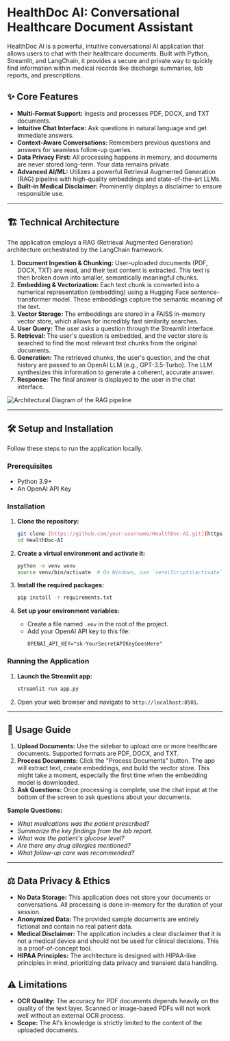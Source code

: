 # HealthDoc AI: Conversational Healthcare Document Assistant

HealthDoc AI is a powerful, intuitive conversational AI application that allows users to chat with their healthcare documents. Built with Python, Streamlit, and LangChain, it provides a secure and private way to quickly find information within medical records like discharge summaries, lab reports, and prescriptions.



## ✨ Core Features

* **Multi-Format Support:** Ingests and processes PDF, DOCX, and TXT documents.
* **Intuitive Chat Interface:** Ask questions in natural language and get immediate answers.
* **Context-Aware Conversations:** Remembers previous questions and answers for seamless follow-up queries.
* **Data Privacy First:** All processing happens in memory, and documents are never stored long-term. Your data remains private.
* **Advanced AI/ML:** Utilizes a powerful Retrieval Augmented Generation (RAG) pipeline with high-quality embeddings and state-of-the-art LLMs.
* **Built-in Medical Disclaimer:** Prominently displays a disclaimer to ensure responsible use.

---

## 🏗️ Technical Architecture

The application employs a RAG (Retrieval Augmented Generation) architecture orchestrated by the LangChain framework.

1.  **Document Ingestion & Chunking:** User-uploaded documents (PDF, DOCX, TXT) are read, and their text content is extracted. This text is then broken down into smaller, semantically meaningful chunks.
2.  **Embedding & Vectorization:** Each text chunk is converted into a numerical representation (embedding) using a Hugging Face sentence-transformer model. These embeddings capture the semantic meaning of the text.
3.  **Vector Storage:** The embeddings are stored in a FAISS in-memory vector store, which allows for incredibly fast similarity searches.
4.  **User Query:** The user asks a question through the Streamlit interface.
5.  **Retrieval:** The user's question is embedded, and the vector store is searched to find the most relevant text chunks from the original documents.
6.  **Generation:** The retrieved chunks, the user's question, and the chat history are passed to an OpenAI LLM (e.g., GPT-3.5-Turbo). The LLM synthesizes this information to generate a coherent, accurate answer.
7.  **Response:** The final answer is displayed to the user in the chat interface.

![Architectural Diagram of the RAG pipeline](https://i.imgur.com/3A8d7Yj.png)

---

## 🛠️ Setup and Installation

Follow these steps to run the application locally.

### Prerequisites

* Python 3.9+
* An OpenAI API Key

### Installation

1.  **Clone the repository:**
    ```bash
    git clone [https://github.com/your-username/HealthDoc-AI.git](https://github.com/your-username/HealthDoc-AI.git)
    cd HealthDoc-AI
    ```

2.  **Create a virtual environment and activate it:**
    ```bash
    python -m venv venv
    source venv/bin/activate  # On Windows, use `venv\Scripts\activate`
    ```

3.  **Install the required packages:**
    ```bash
    pip install -r requirements.txt
    ```

4.  **Set up your environment variables:**
    * Create a file named `.env` in the root of the project.
    * Add your OpenAI API key to this file:
        ```
        OPENAI_API_KEY="sk-YourSecretAPIKeyGoesHere"
        ```

### Running the Application

1.  **Launch the Streamlit app:**
    ```bash
    streamlit run app.py
    ```
2.  Open your web browser and navigate to `http://localhost:8501`.

---

## 📖 Usage Guide

1.  **Upload Documents:** Use the sidebar to upload one or more healthcare documents. Supported formats are PDF, DOCX, and TXT.
2.  **Process Documents:** Click the "Process Documents" button. The app will extract text, create embeddings, and build the vector store. This might take a moment, especially the first time when the embedding model is downloaded.
3.  **Ask Questions:** Once processing is complete, use the chat input at the bottom of the screen to ask questions about your documents.

**Sample Questions:**
* _What medications was the patient prescribed?_
* _Summarize the key findings from the lab report._
* _What was the patient's glucose level?_
* _Are there any drug allergies mentioned?_
* _What follow-up care was recommended?_

---

## ⚖️ Data Privacy & Ethics

* **No Data Storage:** This application does not store your documents or conversations. All processing is done in-memory for the duration of your session.
* **Anonymized Data:** The provided sample documents are entirely fictional and contain no real patient data.
* **Medical Disclaimer:** The application includes a clear disclaimer that it is not a medical device and should not be used for clinical decisions. This is a proof-of-concept tool.
* **HIPAA Principles:** The architecture is designed with HIPAA-like principles in mind, prioritizing data privacy and transient data handling.

## ⚠️ Limitations

* **OCR Quality:** The accuracy for PDF documents depends heavily on the quality of the text layer. Scanned or image-based PDFs will not work well without an external OCR process.
* **Scope:** The AI's knowledge is strictly limited to the content of the uploaded documents.